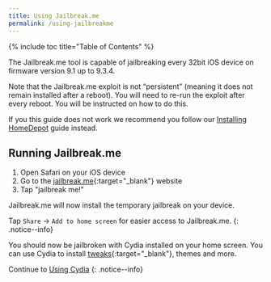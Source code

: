 ```yaml
---
title: Using Jailbreak.me
permalink: /using-jailbreakme
---
```


{% include toc title="Table of Contents" %}

The Jailbreak.me tool is capable of jailbreaking every 32bit iOS device on firmware version 9.1 up to 9.3.4.

Note that the Jailbreak.me exploit is not “persistent” (meaning it does not remain installed after a reboot). You will need to re-run the exploit after every reboot. You will be instructed on how to do this.

If you this guide does not work we recommend you follow our [Installing HomeDepot](installing-homedepot) guide instead.

## Running Jailbreak.me

1. Open Safari on your iOS device
1. Go to the [jailbreak.me](https://jailbreak.me/){:target="_blank"} website
1. Tap "jailbreak me!"

Jailbreak.me will now install the temporary jailbreak on your device.

Tap `Share` -> `Add to home screen` for easier access to Jailbreak.me.
{: .notice--info}

You should now be jailbroken with Cydia installed on your home screen. You can use Cydia to install [tweaks](faq#tweaks){:target="_blank"}, themes and more.

Continue to [Using Cydia](using-cydia)
{: .notice--info}

